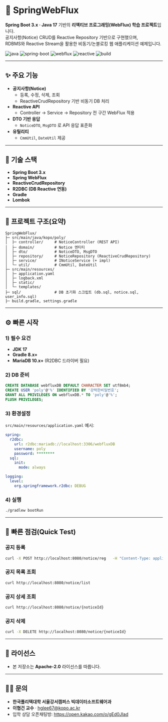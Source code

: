 # 🌱 SpringWebFlux

**Spring Boot 3.x · Java 17** 기반의 **리액티브 프로그래밍(WebFlux) 학습 프로젝트**입니다.  
공지사항(Notice) CRUD를 Reactive Repository 기반으로 구현했으며,  
RDBMS와 Reactive Stream을 활용한 비동기/논블로킹 웹 애플리케이션 예제입니다.  

<p align="left">
  <img alt="java" src="https://img.shields.io/badge/Java-17-007396?logo=openjdk&logoColor=white">
  <img alt="spring-boot" src="https://img.shields.io/badge/Spring%20Boot-3.x-6DB33F?logo=springboot&logoColor=white">
  <img alt="webflux" src="https://img.shields.io/badge/Spring-WebFlux-00BFAE?logo=spring&logoColor=white">
  <img alt="reactive" src="https://img.shields.io/badge/Reactive-Programming-purple">
  <img alt="build" src="https://img.shields.io/badge/Build-Gradle-02303A?logo=gradle&logoColor=white">
</p>

---

## ✨ 주요 기능
- **공지사항(Notice)**
  - 등록, 수정, 삭제, 조회
  - ReactiveCrudRepository 기반 비동기 DB 처리
- **Reactive API**
  - Controller → Service → Repository 전 구간 WebFlux 적용
- **DTO 기반 응답**
  - `NoticeDTO`, `MsgDTO` 로 API 응답 표준화
- **유틸리티**
  - `CmmUtil`, `DateUtil` 제공

---

## 🧱 기술 스택
- **Spring Boot 3.x**
- **Spring WebFlux**
- **ReactiveCrudRepository**
- **R2DBC (DB Reactive 연동)**
- **Gradle**
- **Lombok**

---

## 📁 프로젝트 구조(요약)
```
SpringWebFlux/
├─ src/main/java/kopo/poly/
│  ├─ controller/     # NoticeController (REST API)
│  ├─ domain/         # Notice 엔티티
│  ├─ dto/            # NoticeDTO, MsgDTO
│  ├─ repository/     # NoticeRepository (ReactiveCrudRepository)
│  ├─ service/        # INoticeService (+ impl)
│  └─ util/           # CmmUtil, DateUtil
├─ src/main/resources/
│  ├─ application.yaml
│  ├─ logback.xml
│  ├─ static/
│  └─ templates/
├─ sql/               # DB 초기화 스크립트 (db.sql, notice.sql, user_info.sql)
├─ build.gradle, settings.gradle
```

---

## ⚙️ 빠른 시작
### 1) 필수 요건
- **JDK 17**
- **Gradle 8.x+**
- **MariaDB 10.x+** (R2DBC 드라이버 필요)

### 2) DB 준비
```sql
CREATE DATABASE webfluxDB DEFAULT CHARACTER SET utf8mb4;
CREATE USER 'poly'@'%' IDENTIFIED BY '강력한비밀번호';
GRANT ALL PRIVILEGES ON webfluxDB.* TO 'poly'@'%';
FLUSH PRIVILEGES;
```

### 3) 환경설정
`src/main/resources/application.yaml` 예시:
```yaml
spring:
  r2dbc:
    url: r2dbc:mariadb://localhost:3306/webfluxDB
    username: poly
    password: ********
  sql:
    init:
      mode: always

logging:
  level:
    org.springframework.r2dbc: DEBUG
```

### 4) 실행
```bash
./gradlew bootRun
```

---

## 🧪 빠른 점검(Quick Test)
### 공지 등록
```bash
curl -X POST http://localhost:8080/notice/reg   -H "Content-Type: application/json"   -d '{"title":"공지사항","contents":"내용입니다"}'
```

### 공지 목록 조회
```bash
curl http://localhost:8080/notice/list
```

### 공지 상세 조회
```bash
curl http://localhost:8080/notice/{noticeId}
```

### 공지 삭제
```bash
curl -X DELETE http://localhost:8080/notice/{noticeId}
```

---

## 📜 라이선스
- 본 저장소는 **Apache-2.0** 라이선스를 따릅니다.  

---

## 🙋‍♀️ 문의
- **한국폴리텍대학 서울강서캠퍼스 빅데이터소프트웨어과**  
- **이협건 교수** · hglee67@kopo.ac.kr  
- 입학 상담 오픈채팅방: <https://open.kakao.com/o/gEd0JIad>
